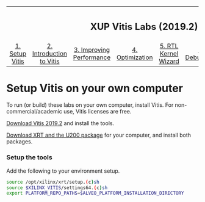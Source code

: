 <table style="width:100%">
  <tr>
    <th width="100%" colspan=8><h2>XUP Vitis Labs (2019.2)</h2></th>
  </tr>
  <tr>
    <td align="center"><a href="setup_vitis.md">1. Setup Vitis</a></td>
    <td align="center"><a href="GUI_Flow_lab.md">2. Introduction to Vitis</a></td>
    <td align="center"><a href="Improving_Performance_lab.md">3. Improving Performance</a></td>
    <td align="center"><a href="Optimization_lab.md">4. Optimization</a></td>
    <td align="center"><a href="rtl_kernel_wizard_lab.md">5. RTL Kernel Wizard</a></td>
    <td align="center"><a href="debug_lab.md">6. Debugging</a></td>
    <td align="center"><a href="Vision_lab.md">7. Vision Application</a></td>
    <td align="center"><a href="PYNQ_lab.md">8. PYNQ Lab</a></td>
  </tr>
</table>

# Setup Vitis on your own computer

To run (or build) these labs on your own computer, install Vitis. For non-commercial/academic use, Vitis licenses are free.

[Download Vitis 2019.2](https://www.xilinx.com/support/download/index.html/content/xilinx/en/downloadNav/vitis/2019-2.html) and install the tools.

[Download XRT and the U200 package](https://www.xilinx.com/products/boards-and-kits/alveo/u200.html#gettingStarted) for your computer, and install both packages.

### Setup the tools

Add the following to your environment setup.

```sh
source /opt/xilinx/xrt/setup.(c)sh
source $XILINX_VITIS/settings64.(c)sh
export PLATFORM_REPO_PATHS=$ALVEO_PLATFORM_INSTALLATION_DIRECTORY
```
